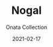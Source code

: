 ---
image_primary: "img/nogal_collection_onata_finium_1-410x410.jpg"
image_secondary: "img/collection_onata_nogal_finium-1000x400.jpg"
subtitle: "Onata Collection"
description: "Onata%20decorative%20walls%20take%20their%20inspiration%20from%20Scandinavian%20design%20and%20are%20right%20at%20home%20in%20a%20minimalist%20urban%20style.%20The%20entire%20collection%20is%20made%20from%20sliced%20wood%20veneered%20onto%20very%20wide%20boards%2C%20creating%20an%20elegant%20regularity%20of%20patterns%20and%20textures."
tags: 
  - "Finium"
  - "Decorative Walls"
title: "Nogal"
designer: "Finium"
href: "https://finium.ca/en/decorative-walls/nogal/"
category: "decorative-walls"
manufacturer: "Finium"
slug: "/manufacturers/finium/decorative-walls/finium-nogal"
date: "2021-02-17"
---